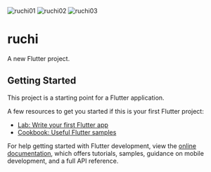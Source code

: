 ![ruchi01](https://user-images.githubusercontent.com/108860346/202646206-9a3b6474-bc94-4a2a-9d45-07af1cf50361.png)
![ruchi02](https://user-images.githubusercontent.com/108860346/202646210-dcebf5d1-6a8b-4f7d-b9bb-18dd12fcdc53.png)
![ruchi03](https://user-images.githubusercontent.com/108860346/202646215-68c823f5-3be0-4d21-8263-fd4f785fab98.png)
# ruchi

A new Flutter project.

## Getting Started

This project is a starting point for a Flutter application.

A few resources to get you started if this is your first Flutter project:

- [Lab: Write your first Flutter app](https://docs.flutter.dev/get-started/codelab)
- [Cookbook: Useful Flutter samples](https://docs.flutter.dev/cookbook)

For help getting started with Flutter development, view the
[online documentation](https://docs.flutter.dev/), which offers tutorials,
samples, guidance on mobile development, and a full API reference.
